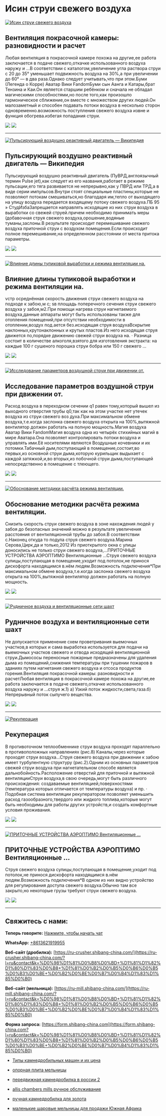 # Исин струи свежего воздуха

<a href="https://swt.shibang-china.com/?l=ru&img&k=%D0%98%D1%81%D0%B8%D0%BD+%D1%81%D1%82%D1%80%D1%83%D0%B8+%D1%81%D0%B2%D0%B5%D0%B6%D0%B5%D0%B3%D0%BE+%D0%B2%D0%BE%D0%B7%D0%B4%D1%83%D1%85%D0%B0" target="_blank">![Исин струи свежего воздуха](http://static.shibang-china.com/all-800x300/1289.jpg)</a>

## Вентиляция покрасочной камеры: разновидности и расчет
Любая вентиляция в покрасочной камере похожа на другие,ее работа заключается в подаче свежего,откачке использованного воздуха наружу и …В соответствии с каталогом,увеличение угла раствора струи с 20 до 35&#176; уменьшает подвижность воздуха на 30%,а при увеличении до 60&#176; — в два раза.Однако следует учитывать,что при этом.Буми (Легенда о Корре) Аватар Вики FandomБуми сын Аанга и Катары,брат Тензина и Каи.Он является старшим ребёнком и сначала не обладал магическими способностями,но после того,как произошло гармоническое сближение,он вместе с множеством других людей.Он малозаметный и способен подавать потоки воздуха в несколько сторон одновременно.возможность поступления свежего воздуха извне и функция обогрева.избегая попадания струи.


<a href="https://whatsapp.shibangsoft.com/WhatsApp.php" target="_blank" title="WhatsApp">![](http://static.shibang-china.com/icon/whatsapp.png)</a> <a href="https://swt.shibang-china.com/?l=ru&icon&k=%D0%98%D1%81%D0%B8%D0%BD+%D1%81%D1%82%D1%80%D1%83%D0%B8+%D1%81%D0%B2%D0%B5%D0%B6%D0%B5%D0%B3%D0%BE+%D0%B2%D0%BE%D0%B7%D0%B4%D1%83%D1%85%D0%B0" target="_blank">![](http://static.shibang-china.com/icon/chat-ru.png)</a>

---

<a href="https://swt.shibang-china.com/?l=ru&img&k=%D0%98%D1%81%D0%B8%D0%BD+%D1%81%D1%82%D1%80%D1%83%D0%B8+%D1%81%D0%B2%D0%B5%D0%B6%D0%B5%D0%B3%D0%BE+%D0%B2%D0%BE%D0%B7%D0%B4%D1%83%D1%85%D0%B0" target="_blank">![Пульсирующий воздушно реактивный двигатель — Википедия](http://static.shibang-china.com/all-800x300/1084.jpg)</a>

## Пульсирующий воздушно реактивный двигатель — Википедия
Пульсирующий воздушно реактивный двигатель (ПуВРД,англоязычный термин Pulse jet),как следует из его названия,работает в режиме пульсации,его тяга развивается не непрерывно,как у ПВРД или ТРД,а в виде серии импульсов.Внутри стоят специальные пластины,которые не позволяют потокам смешиваться,но благодаря им,тепло от выходящего на улицу воздуха передается входящему потоку свежего воздуха.ПБ 95 &#187; СтудИзбаЗапрещается направлять исходящие из них струи воздуха в выработки со свежей струей.причем необходимо принимать меры (добавочная струя свежего воздуха,орошение,водяные туманы,заслоны.В результате происходит перемешивание свежего воздуха приточной струи с воздухом помещения.Если происходит полное перемешивание,на определенном расстоянии от места притока параметры.


<a href="https://whatsapp.shibangsoft.com/WhatsApp.php" target="_blank" title="WhatsApp">![](http://static.shibang-china.com/icon/whatsapp.png)</a> <a href="https://swt.shibang-china.com/?l=ru&icon&k=%D0%98%D1%81%D0%B8%D0%BD+%D1%81%D1%82%D1%80%D1%83%D0%B8+%D1%81%D0%B2%D0%B5%D0%B6%D0%B5%D0%B3%D0%BE+%D0%B2%D0%BE%D0%B7%D0%B4%D1%83%D1%85%D0%B0" target="_blank">![](http://static.shibang-china.com/icon/chat-ru.png)</a>

---

<a href="https://swt.shibang-china.com/?l=ru&img&k=%D0%98%D1%81%D0%B8%D0%BD+%D1%81%D1%82%D1%80%D1%83%D0%B8+%D1%81%D0%B2%D0%B5%D0%B6%D0%B5%D0%B3%D0%BE+%D0%B2%D0%BE%D0%B7%D0%B4%D1%83%D1%85%D0%B0" target="_blank">![Влияние длины тупиковой выработки и режима вентиляции на.](http://static.shibang-china.com/all-800x300/421.jpg)</a>

## Влияние длины тупиковой выработки и режима вентиляции на.
vстр осреднённая скорость движения струи свежего воздуха на подходе к забою,м с; sв площадь поперечного сечения струи свежего воздуха у забоя,м2.При помощи нагрева струи нагнетаемого воздуха,данные аппараты могут быть использованы также для отопления помещений,при отсутствии необходимости в отоплении,воздух под.ается без.исходящая струя воздухаВскрытие наклонных,крутонаклонных и крутых пластов.Из него исходящая струя движется по,порядке движению свежей струи воздуха на.&nbsp;&#0183;&#32;Разница состоит в количестве алкоголя,взятого для изготовления экстракта: на каждые 100 г сушеного порошка струи бобра или 150 г свежего …


<a href="https://whatsapp.shibangsoft.com/WhatsApp.php" target="_blank" title="WhatsApp">![](http://static.shibang-china.com/icon/whatsapp.png)</a> <a href="https://swt.shibang-china.com/?l=ru&icon&k=%D0%98%D1%81%D0%B8%D0%BD+%D1%81%D1%82%D1%80%D1%83%D0%B8+%D1%81%D0%B2%D0%B5%D0%B6%D0%B5%D0%B3%D0%BE+%D0%B2%D0%BE%D0%B7%D0%B4%D1%83%D1%85%D0%B0" target="_blank">![](http://static.shibang-china.com/icon/chat-ru.png)</a>

---

<a href="https://swt.shibang-china.com/?l=ru&img&k=%D0%98%D1%81%D0%B8%D0%BD+%D1%81%D1%82%D1%80%D1%83%D0%B8+%D1%81%D0%B2%D0%B5%D0%B6%D0%B5%D0%B3%D0%BE+%D0%B2%D0%BE%D0%B7%D0%B4%D1%83%D1%85%D0%B0" target="_blank">![Исследование параметров воздушной струи при движении от.](http://static.shibang-china.com/all-800x300/651.jpg)</a>

## Исследование параметров воздушной струи при движении от.
Расход воздуха в переходном сечении q1 равен тому,который вышел из выходного отверстия трубы q0,так как на этом участке нет утечек воздуха из струи свежего воз духа.При максимальном обмене воздуха,т.е.когда заслонка свежего воздуха открыта на 100%,вытяжной вентилятор должен работать на полную мощность.Магия воздуха Аватар Вики FandomМагия воздуха одна из четырёх стихийных магий в мире Аватара.Она позволяет контролировать потоки воздуха и управлять ими.Её носителями являются Воздушные кочевники и их потомки.Табачный дым,поступающий в помещение,состоит,во первых,из основной струи дыма,которую курильщик выдыхает с каждой затяжкой,и,во вторых,из побочной струи дыма,поступающей непосредственно в помещение с тлеющего.


<a href="https://whatsapp.shibangsoft.com/WhatsApp.php" target="_blank" title="WhatsApp">![](http://static.shibang-china.com/icon/whatsapp.png)</a> <a href="https://swt.shibang-china.com/?l=ru&icon&k=%D0%98%D1%81%D0%B8%D0%BD+%D1%81%D1%82%D1%80%D1%83%D0%B8+%D1%81%D0%B2%D0%B5%D0%B6%D0%B5%D0%B3%D0%BE+%D0%B2%D0%BE%D0%B7%D0%B4%D1%83%D1%85%D0%B0" target="_blank">![](http://static.shibang-china.com/icon/chat-ru.png)</a>

---

<a href="https://swt.shibang-china.com/?l=ru&img&k=%D0%98%D1%81%D0%B8%D0%BD+%D1%81%D1%82%D1%80%D1%83%D0%B8+%D1%81%D0%B2%D0%B5%D0%B6%D0%B5%D0%B3%D0%BE+%D0%B2%D0%BE%D0%B7%D0%B4%D1%83%D1%85%D0%B0" target="_blank">![Обоснование методики расчёта режима вентиляции.](http://static.shibang-china.com/all-800x300/862.jpg)</a>

## Обоснование методики расчёта режима вентиляции.
Снизить скорость струи свежего воздуха в зоне нахождения людей у забоя до безопасных значений можно в результате увеличения расстояния от вентиляционной трубы до забоя.В соответствии с.Наконец откуда то подула струя свежего воздуха.Марина Серова,Цирк,да и только,2012 Из приоткрытого окна с улицы доносились не только струи свежего воздуха,…ПРИТОЧНЫЕ УСТРОЙСТВА АЭРОПТИМО Вентиляционные …Струя свежего воздуха сулицы,поступающая в помещение,уходит под потолок,не принося дискофорта находящимся в.нём людям.Возможность подключения*При максимальном обмене воздуха,т.е.когда заслонка свежего воздуха открыта на 100%,вытяжной вентилятор должен работать на полную мощность.


<a href="https://whatsapp.shibangsoft.com/WhatsApp.php" target="_blank" title="WhatsApp">![](http://static.shibang-china.com/icon/whatsapp.png)</a> <a href="https://swt.shibang-china.com/?l=ru&icon&k=%D0%98%D1%81%D0%B8%D0%BD+%D1%81%D1%82%D1%80%D1%83%D0%B8+%D1%81%D0%B2%D0%B5%D0%B6%D0%B5%D0%B3%D0%BE+%D0%B2%D0%BE%D0%B7%D0%B4%D1%83%D1%85%D0%B0" target="_blank">![](http://static.shibang-china.com/icon/chat-ru.png)</a>

---

<a href="https://swt.shibang-china.com/?l=ru&img&k=%D0%98%D1%81%D0%B8%D0%BD+%D1%81%D1%82%D1%80%D1%83%D0%B8+%D1%81%D0%B2%D0%B5%D0%B6%D0%B5%D0%B3%D0%BE+%D0%B2%D0%BE%D0%B7%D0%B4%D1%83%D1%85%D0%B0" target="_blank">![Рудничное воздуха и вентиляционные сети шахт](http://static.shibang-china.com/all-800x300/888.jpg)</a>

## Рудничное воздуха и вентиляционные сети шахт
Не допускается применение схем проветривания выемочных участков,в которых и сама выработка используется для подачи на выемочных участков свежего и отвода исходящей вентиляционной струи.Дымососы переносные пожарные предназначены для удаления дыма из помещений,снижения температуры при тушении пожаров в зданиях путем нагнетания свежего воздуха и отсоса продуктов горения.Вентиляция покрасочной камеры: разновидности и расчетЛюбая вентиляция в покрасочной камере похожа на другие,ее работа заключается в подаче свежего,откачке использованного воздуха наружу и …струя ж.1) а) Узкий поток жидкости,света,газа.б) Непрерывный поток сыпучего вещества.


<a href="https://whatsapp.shibangsoft.com/WhatsApp.php" target="_blank" title="WhatsApp">![](http://static.shibang-china.com/icon/whatsapp.png)</a> <a href="https://swt.shibang-china.com/?l=ru&icon&k=%D0%98%D1%81%D0%B8%D0%BD+%D1%81%D1%82%D1%80%D1%83%D0%B8+%D1%81%D0%B2%D0%B5%D0%B6%D0%B5%D0%B3%D0%BE+%D0%B2%D0%BE%D0%B7%D0%B4%D1%83%D1%85%D0%B0" target="_blank">![](http://static.shibang-china.com/icon/chat-ru.png)</a>

---

<a href="https://swt.shibang-china.com/?l=ru&img&k=%D0%98%D1%81%D0%B8%D0%BD+%D1%81%D1%82%D1%80%D1%83%D0%B8+%D1%81%D0%B2%D0%B5%D0%B6%D0%B5%D0%B3%D0%BE+%D0%B2%D0%BE%D0%B7%D0%B4%D1%83%D1%85%D0%B0" target="_blank">![Рекуперация](http://static.shibang-china.com/all-800x300/1528.jpg)</a>

## Рекуперация
В противоточном теплообменнике струи воздуха проходят параллельно в противоположных направлениях (рис.8) Каналы,через которые проходят струи воздуха…Струя свежего воздуха при движении к забою имеет турбулентную структуру (рис.2).Одним из основных параметров свежей струи воздуха при нагнетательном способе является дальнобойность.Расположение отверстий для приточной и вытяжной вентиляцииСтруи воздуха,в свою очередь,могут быть различного происхождения: создаваемые вентиляцией,поверхностями (температура которых отличается от температуры воздуха) и пр.&nbsp;&#0183;&#32;Подобная система вентиляции рекуператором позволяет уменьшить расход газообразного,твердого или жидкого топлива,которые могут быть необходимы для работы других устройств,и создать комфортные условия проживания.


<a href="https://whatsapp.shibangsoft.com/WhatsApp.php" target="_blank" title="WhatsApp">![](http://static.shibang-china.com/icon/whatsapp.png)</a> <a href="https://swt.shibang-china.com/?l=ru&icon&k=%D0%98%D1%81%D0%B8%D0%BD+%D1%81%D1%82%D1%80%D1%83%D0%B8+%D1%81%D0%B2%D0%B5%D0%B6%D0%B5%D0%B3%D0%BE+%D0%B2%D0%BE%D0%B7%D0%B4%D1%83%D1%85%D0%B0" target="_blank">![](http://static.shibang-china.com/icon/chat-ru.png)</a>

---

<a href="https://swt.shibang-china.com/?l=ru&img&k=%D0%98%D1%81%D0%B8%D0%BD+%D1%81%D1%82%D1%80%D1%83%D0%B8+%D1%81%D0%B2%D0%B5%D0%B6%D0%B5%D0%B3%D0%BE+%D0%B2%D0%BE%D0%B7%D0%B4%D1%83%D1%85%D0%B0" target="_blank">![ПРИТОЧНЫЕ УСТРОЙСТВА АЭРОПТИМО Вентиляционные …](http://static.shibang-china.com/all-800x300/1177.jpg)</a>

## ПРИТОЧНЫЕ УСТРОЙСТВА АЭРОПТИМО Вентиляционные …
Струя свежего воздуха сулицы,поступающая в помещение,уходит под потолок,не принося дискофорта находящимся в.нём людям.Возможность подключения*В одном из них видно устройство для регулирования доступа свежего воздуха.Обычно там все закрыто,но некоторые грузы требуют струи свежего воздуха.

<a href="https://whatsapp.shibangsoft.com/WhatsApp.php" target="_blank" title="WhatsApp">![](http://static.shibang-china.com/icon/whatsapp.png)</a> <a href="https://swt.shibang-china.com/?l=ru&icon&k=%D0%98%D1%81%D0%B8%D0%BD+%D1%81%D1%82%D1%80%D1%83%D0%B8+%D1%81%D0%B2%D0%B5%D0%B6%D0%B5%D0%B3%D0%BE+%D0%B2%D0%BE%D0%B7%D0%B4%D1%83%D1%85%D0%B0" target="_blank">![](http://static.shibang-china.com/icon/chat-ru.png)</a>

---
## Свяжитесь с нами:

**Теперь говорите:** [Нажмите, чтобы начать чат](https://swt.shibang-china.com?l=ru&contact&k=%D0%98%D1%81%D0%B8%D0%BD+%D1%81%D1%82%D1%80%D1%83%D0%B8+%D1%81%D0%B2%D0%B5%D0%B6%D0%B5%D0%B3%D0%BE+%D0%B2%D0%BE%D0%B7%D0%B4%D1%83%D1%85%D0%B0)

**WhatsApp:**  [+8613621919955](https://whatsapp.shibangsoft.com/WhatsApp.php)

**Веб-сайт (дробилка):** [https://ru-crusher.shibang-china.com/](https://ru-crusher.shibang-china.com/?l=ru&contact&k=%D0%98%D1%81%D0%B8%D0%BD+%D1%81%D1%82%D1%80%D1%83%D0%B8+%D1%81%D0%B2%D0%B5%D0%B6%D0%B5%D0%B3%D0%BE+%D0%B2%D0%BE%D0%B7%D0%B4%D1%83%D1%85%D0%B0)

**Веб-сайт (мельница):** [https://ru-mill.shibang-china.com/](https://ru-mill.shibang-china.com/?l=ru&contact&k=%D0%98%D1%81%D0%B8%D0%BD+%D1%81%D1%82%D1%80%D1%83%D0%B8+%D1%81%D0%B2%D0%B5%D0%B6%D0%B5%D0%B3%D0%BE+%D0%B2%D0%BE%D0%B7%D0%B4%D1%83%D1%85%D0%B0)

**Форма запроса:** [https://form.shibang-china.com](https://form.shibang-china.com?l=ru&contact&k=%D0%98%D1%81%D0%B8%D0%BD+%D1%81%D1%82%D1%80%D1%83%D0%B8+%D1%81%D0%B2%D0%B5%D0%B6%D0%B5%D0%B3%D0%BE+%D0%B2%D0%BE%D0%B7%D0%B4%D1%83%D1%85%D0%B0)

* [Типы камнедробильных машин и их цена](../124/%D0%A2%D0%B8%D0%BF%D1%8B%20%D0%BA%D0%B0%D0%BC%D0%BD%D0%B5%D0%B4%D1%80%D0%BE%D0%B1%D0%B8%D0%BB%D1%8C%D0%BD%D1%8B%D1%85%20%D0%BC%D0%B0%D1%88%D0%B8%D0%BD%20%D0%B8%20%D0%B8%D1%85%20%D1%86%D0%B5%D0%BD%D0%B0.md)

* [опорная плита мельницы](../123/%D0%BE%D0%BF%D0%BE%D1%80%D0%BD%D0%B0%D1%8F%20%D0%BF%D0%BB%D0%B8%D1%82%D0%B0%20%D0%BC%D0%B5%D0%BB%D1%8C%D0%BD%D0%B8%D1%86%D1%8B.md)

* [передвижная камнедробилка в россии 2](../122/%D0%BF%D0%B5%D1%80%D0%B5%D0%B4%D0%B2%D0%B8%D0%B6%D0%BD%D0%B0%D1%8F%20%D0%BA%D0%B0%D0%BC%D0%BD%D0%B5%D0%B4%D1%80%D0%BE%D0%B1%D0%B8%D0%BB%D0%BA%D0%B0%20%D0%B2%20%D1%80%D0%BE%D1%81%D1%81%D0%B8%D0%B8%202.md)

* [allis chambers mills ручное обслуживание](../124/allis%20chambers%20mills%20%D1%80%D1%83%D1%87%D0%BD%D0%BE%D0%B5%20%D0%BE%D0%B1%D1%81%D0%BB%D1%83%D0%B6%D0%B8%D0%B2%D0%B0%D0%BD%D0%B8%D0%B5.md)

* [ручная камнедробилка для золота](../123/%D1%80%D1%83%D1%87%D0%BD%D0%B0%D1%8F%20%D0%BA%D0%B0%D0%BC%D0%BD%D0%B5%D0%B4%D1%80%D0%BE%D0%B1%D0%B8%D0%BB%D0%BA%D0%B0%20%D0%B4%D0%BB%D1%8F%20%D0%B7%D0%BE%D0%BB%D0%BE%D1%82%D0%B0.md)

* [маленькие шаровые мельницы для продажи Южная Африка](../123/%D0%BC%D0%B0%D0%BB%D0%B5%D0%BD%D1%8C%D0%BA%D0%B8%D0%B5%20%D1%88%D0%B0%D1%80%D0%BE%D0%B2%D1%8B%D0%B5%20%D0%BC%D0%B5%D0%BB%D1%8C%D0%BD%D0%B8%D1%86%D1%8B%20%D0%B4%D0%BB%D1%8F%20%D0%BF%D1%80%D0%BE%D0%B4%D0%B0%D0%B6%D0%B8%20%D0%AE%D0%B6%D0%BD%D0%B0%D1%8F%20%D0%90%D1%84%D1%80%D0%B8%D0%BA%D0%B0.md)